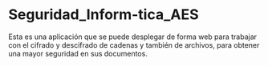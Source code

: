 # Seguridad_Inform-tica_AES
Esta es una aplicación que se puede desplegar de forma web para trabajar con el cifrado y descifrado de cadenas y también de archivos, para obtener una mayor seguridad en sus documentos. 